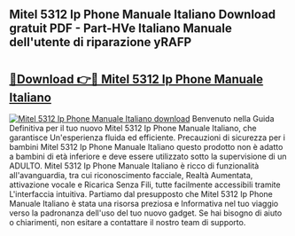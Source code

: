 ## Mitel 5312 Ip Phone Manuale Italiano Download gratuit PDF - Part-HVe Italiano Manuale dell'utente di riparazione yRAFP

# <h2><a href="http://dff68cw.blite.top/?on=Mitel+5312+Ip+Phone+Manuale+Italiano">🔗Download 👉🔴 Mitel 5312 Ip Phone Manuale Italiano</a></h2>

[![Mitel 5312 Ip Phone Manuale Italiano download](https://i.imgur.com/lujVjoI.png)](http://dff68cw.blite.top/?on=Mitel+5312+Ip+Phone+Manuale+Italiano)
Benvenuto nella Guida Definitiva per il tuo nuovo Mitel 5312 Ip Phone Manuale Italiano, che garantisce Un'esperienza fluida ed efficiente. Precauzioni di sicurezza per i bambini Mitel 5312 Ip Phone Manuale Italiano questo prodotto non è adatto a bambini di età inferiore e deve essere utilizzato sotto la supervisione di un ADULTO. Mitel 5312 Ip Phone Manuale Italiano è ricco di funzionalità all'avanguardia, tra cui riconoscimento facciale, Realtà Aumentata, attivazione vocale e Ricarica Senza Fili, tutte facilmente accessibili tramite L'interfaccia intuitiva. Partiamo dal presupposto che Mitel 5312 Ip Phone Manuale Italiano è stata una risorsa preziosa e Informativa nel tuo viaggio verso la padronanza dell'uso del tuo nuovo gadget. Se hai bisogno di aiuto o chiarimenti, non esitare a contattare il nostro team di supporto.
